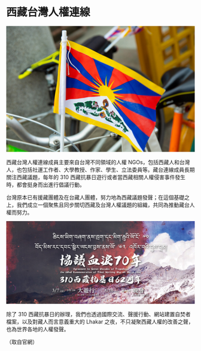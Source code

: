 # 西藏台灣人權連線

![](./hrntt.org_西藏臺灣人權連線_flag.jpg)

西藏台灣人權連線成員主要來自台灣不同領域的人權 NGOs，包括西藏人和台灣人，也包括社運工作者、大學教授、作家、學生、立法委員等。藏台連線成員長期關注西藏議題，每年的 310 西藏抗暴日遊行或者當西藏相關人權侵害事件發生時，都會挺身而出進行倡議行動。

台灣原本已有援藏團體及在台藏人團體，努力地為西藏議題發聲；在這個基礎之上，我們成立一個聚焦且同步關切西藏及台灣人權議題的組織，共同為推動藏台人權而努力。

![](./hrntt.org_西藏臺灣人權連線_310.jpg)

除了 310 西藏抗暴日的辦理，我們也透過國際交流、聲援行動、網站建置自焚者檔案，以及對藏人而言意義重大的 Lhakar 之夜，不只凝聚西藏人權的改善之聲，也為世界各地的人權發聲。

（取自官網）
